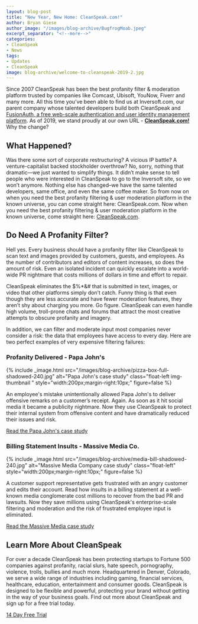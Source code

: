 ```yaml
---
layout: blog-post
title: "New Year, New Home: CleanSpeak.com!"
author: Bryan Giese
author_image: "/images/blog-archive/BugfrogMoab.jpeg"
excerpt_separator: "<!--more-->"
categories:
- CleanSpeak
- News
tags:
- Updates
- CleanSpeak
image: blog-archive/welcome-to-cleanspeak-2019-2.jpg
---
```

Since 2007 CleanSpeak has been the best profanity filter & moderation platform trusted by companies like Comcast, Ubisoft, YouNow, Fiverr and many more. All this time you’ve been able to find us at Inversoft.com, our parent company whose talented developers build both CleanSpeak and [FusionAuth, a free web-scale authentication and user identity management platform](https://fusionauth.io 'Fusionauth Home'). As of 2019, we stand proudly at our own URL - [**CleanSpeak.com!**](https://cleanspeak.com "CleanSpeak Home") Why the change?
<!--more-->

## What Happened?

Was there some sort of corporate restructuring? A vicious IP battle? A venture-capitalist backed stockholder overthrow? No, sorry, nothing that dramatic—we just wanted to simplify things.  It didn’t make sense to tell people who were interested in CleanSpeak to go to the Inversoft site, so we won’t anymore. Nothing else has changed–we have the same talented developers, same office, and even the same coffee maker. So from now on when you need the best profanity filtering & user moderation platform in the known universe, you can come straight here: CleanSpeak.com. Now when you need the best profanity filtering & user moderation platform in the known universe, come straight here: [CleanSpeak.com](https://cleanspeak.com "CleanSpeak Home").

## Do Need A Profanity Filter?

Hell yes. Every business should have a profanity filter like CleanSpeak to scan text and images provided by customers, guests, and employees. As the number of contributors and editors of content increases, so does the amount of risk. Even an isolated incident can quickly escalate into a world-wide PR nightmare that costs millions of dollars in time and effort to repair.

CleanSpeak eliminates the $%*&# that is submitted in text, images, or video that other platforms simply don’t catch. Funny thing is that even though they are less accurate and have fewer moderation features, they aren’t shy about charging you more. Go figure. CleanSpeak can even handle high volume, troll-prone chats and forums that attract the most creative attempts to obscure profanity and imagery.

In addition, we can filter and moderate input most companies never consider a risk: the data that employees have access to every day. Here are two perfect examples of very expensive filtering failures:

### Profanity Delivered - Papa John's

{% include _image.html src="/images/blog-archive/pizza-box-full-shadowed-240.jpg" alt="Papa John's case study" class="float-left img-thumbnail " style="width:200px;margin-right:10px;"  figure=false %}

An employee's mistake unintentionally allowed Papa John's to deliver offensive remarks on a customer’s receipt. Again. As soon as it hit social media it became a publicity nightmare. Now they use CleanSpeak to protect their internal system from offensive content and have dramatically reduced their issues and risk.

[Read the Papa John's case study]( https://cleanspeak.com/resources/papa-john-case-study.pdf "Read the case study")  

### Billing Statement Insults - Massive Media Co.

{% include _image.html src="/images/blog-archive/media-bill-shadowed-240.jpg" alt="Massive Media Company case study" class="float-left" style="width:200px;margin-right:10px;" figure=false %}

A customer support representative gets frustrated with an angry customer and edits their account. Read how insults in a billing statement at a well-known media conglomerate cost millions to recover from the bad PR and lawsuits. Now they save millions using CleanSpeak's enterprise-scale filtering and moderation and the risk of frustrated employee input is eliminated.

[Read the Massive Media case study](https://cleanspeak.com/resources/Communication-Case-Study.pdf "Read the case study")

## Learn More About CleanSpeak

For over a decade CleanSpeak has been protecting startups to Fortune 500 companies against profanity, racial slurs, hate speech, pornography, violence, trolls, bullies and much more.  Headquartered in Denver, Colorado, we serve a wide range of industries including gaming, financial services, healthcare, education, entertainment and consumer goods. CleanSpeak is designed to be flexible and powerful, protecting your brand without getting in the way of your business goals. Find out more about CleanSpeak and sign up for a free trial today.

<a href="https://cleanspeak.com/try-cleanspeak" class="orange-button-material big _1 w-button">14 Day Free Trial</a>
